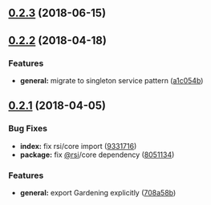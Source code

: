 <a name="0.2.3"></a>
## [0.2.3](https://github.com/wzr1337/rsi-plugins.gardening/compare/0.2.2...0.2.3) (2018-06-15)



<a name="0.2.2"></a>
## [0.2.2](https://github.com/wzr1337/rsi-plugins.gardening/compare/0.2.1...0.2.2) (2018-04-18)


### Features

* **general:** migrate to singleton service pattern ([a1c054b](https://github.com/wzr1337/rsi-plugins.gardening/commit/a1c054b))



<a name="0.2.1"></a>
## [0.2.1](https://github.com/wzr1337/rsi-plugins.gardening/compare/9331716...0.2.1) (2018-04-05)


### Bug Fixes

* **index:** fix rsi/core import ([9331716](https://github.com/wzr1337/rsi-plugins.gardening/commit/9331716))
* **package:** fix [@rsi](https://github.com/rsi)/core dependency ([8051134](https://github.com/wzr1337/rsi-plugins.gardening/commit/8051134))


### Features

* **general:** export Gardening explicitly ([708a58b](https://github.com/wzr1337/rsi-plugins.gardening/commit/708a58b))



